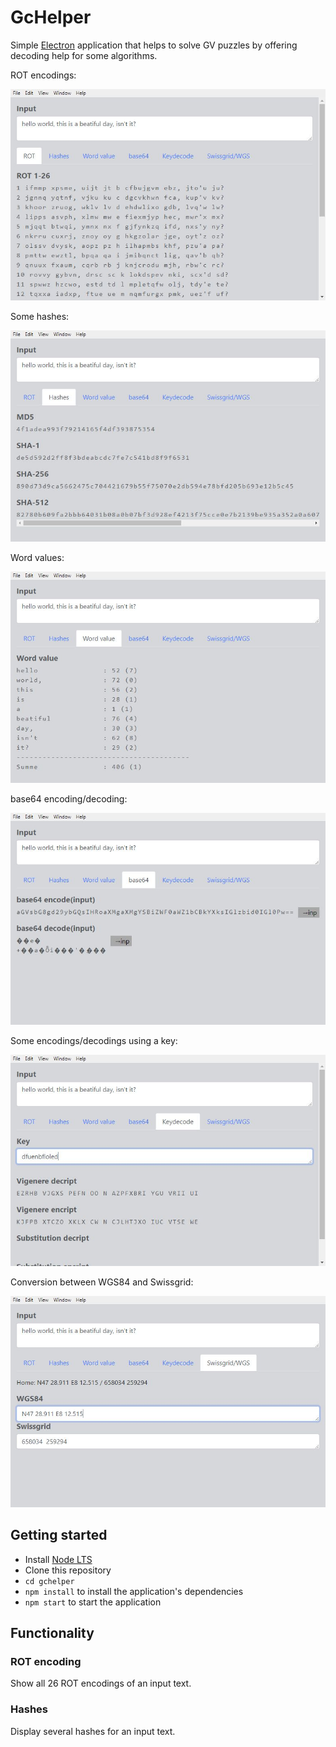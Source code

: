 # GcHelper

Simple [Electron](http://electron.atom.io) application that helps to
solve GV puzzles by offering decoding help for some algorithms.

ROT encodings:

![screenshot](./assets/gchelper-screenshot-1.jpg)

Some hashes:

![screenshot](./assets/gchelper-screenshot-2.jpg)

Word values:

![screenshot](./assets/gchelper-screenshot-3.jpg)

base64 encoding/decoding:

![screenshot](./assets/gchelper-screenshot-4.jpg)

Some encodings/decodings using a key:

![screenshot](./assets/gchelper-screenshot-5.jpg)

Conversion between WGS84 and Swissgrid:

![screenshot](./assets/gchelper-screenshot-6.jpg)

## Getting started

- Install [Node LTS](https://nodejs.org)
- Clone this repository
- `cd gchelper`
- `npm install` to install the application's dependencies
- `npm start` to start the application

## Functionality

### ROT encoding
Show all 26 ROT encodings of an input text. 

### Hashes
Display several hashes for an input text.
